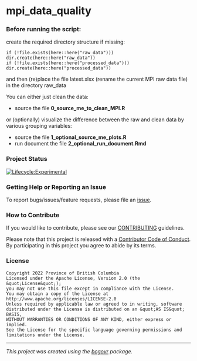 mpi_data_quality
============================

### Before running the script:

create the required directory structure if missing:

```
if (!file.exists(here::here("raw_data"))) dir.create(here::here("raw_data"))
if (!file.exists(here::here("processed_data"))) dir.create(here::here("processed_data"))
```

and then (re)place the file latest.xlsx (rename the current MPI raw data file) in the directory raw_data

You can either just clean the data:

-  source the file **0_source_me_to_clean_MPI.R**

or (optionally) visualize the difference between the raw and clean data by various grouping variables:

-  source the file **1_optional_source_me_plots.R**
-  run document the file **2_optional_run_document.Rmd**

### Project Status

[![Lifecycle:Experimental](https://img.shields.io/badge/Lifecycle-Experimental-339999)](<Redirect-URL>)

### Getting Help or Reporting an Issue

To report bugs/issues/feature requests, please file an [issue](https://github.com/bcgov/mpi_data_quality/issues/).

### How to Contribute

If you would like to contribute, please see our [CONTRIBUTING](CONTRIBUTING.md) guidelines.

Please note that this project is released with a [Contributor Code of Conduct](CODE_OF_CONDUCT.md). By participating in this project you agree to abide by its terms.

### License

```
Copyright 2022 Province of British Columbia
Licensed under the Apache License, Version 2.0 (the &quot;License&quot;);
you may not use this file except in compliance with the License.
You may obtain a copy of the License at
http://www.apache.org/licenses/LICENSE-2.0
Unless required by applicable law or agreed to in writing, software distributed under the License is distributed on an &quot;AS IS&quot; BASIS,
WITHOUT WARRANTIES OR CONDITIONS OF ANY KIND, either express or implied.
See the License for the specific language governing permissions and limitations under the License.
```
---
*This project was created using the [bcgovr](https://github.com/bcgov/bcgovr) package.* 
